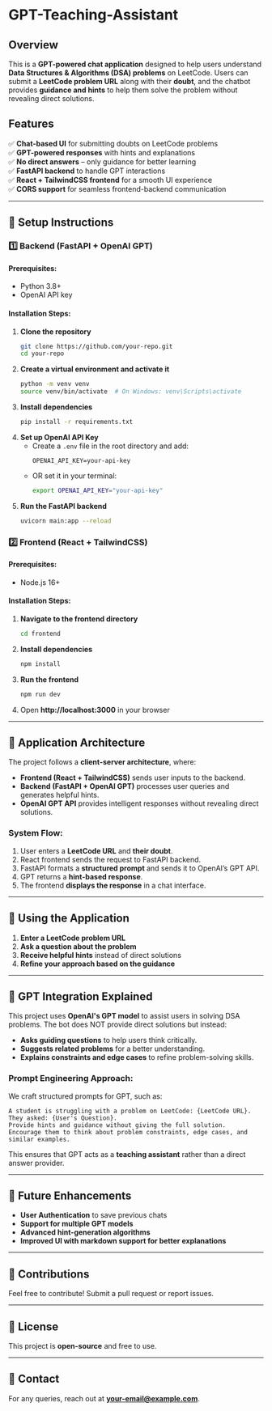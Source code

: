 # GPT-Teaching-Assistant

## Overview
This is a **GPT-powered chat application** designed to help users understand **Data Structures & Algorithms (DSA) problems** on LeetCode. Users can submit a **LeetCode problem URL** along with their **doubt**, and the chatbot provides **guidance and hints** to help them solve the problem without revealing direct solutions.

## Features
✅ **Chat-based UI** for submitting doubts on LeetCode problems  
✅ **GPT-powered responses** with hints and explanations  
✅ **No direct answers** – only guidance for better learning  
✅ **FastAPI backend** to handle GPT interactions  
✅ **React + TailwindCSS frontend** for a smooth UI experience  
✅ **CORS support** for seamless frontend-backend communication  

---

## 📌 Setup Instructions

### **1️⃣ Backend (FastAPI + OpenAI GPT)**
#### **Prerequisites:**
- Python 3.8+
- OpenAI API key

#### **Installation Steps:**
1. **Clone the repository**
   ```bash
   git clone https://github.com/your-repo.git
   cd your-repo
   ```
2. **Create a virtual environment and activate it**
   ```bash
   python -m venv venv
   source venv/bin/activate  # On Windows: venv\Scripts\activate
   ```
3. **Install dependencies**
   ```bash
   pip install -r requirements.txt
   ```
4. **Set up OpenAI API Key**
   - Create a `.env` file in the root directory and add:
     ```
     OPENAI_API_KEY=your-api-key
     ```
   - OR set it in your terminal:
     ```bash
     export OPENAI_API_KEY="your-api-key"
     ```
5. **Run the FastAPI backend**
   ```bash
   uvicorn main:app --reload
   ```

### **2️⃣ Frontend (React + TailwindCSS)**
#### **Prerequisites:**
- Node.js 16+

#### **Installation Steps:**
1. **Navigate to the frontend directory**
   ```bash
   cd frontend
   ```
2. **Install dependencies**
   ```bash
   npm install
   ```
3. **Run the frontend**
   ```bash
   npm run dev
   ```
4. Open **http://localhost:3000** in your browser

---

## 📌 Application Architecture

The project follows a **client-server architecture**, where:
- **Frontend (React + TailwindCSS)** sends user inputs to the backend.
- **Backend (FastAPI + OpenAI GPT)** processes user queries and generates helpful hints.
- **OpenAI GPT API** provides intelligent responses without revealing direct solutions.

### **System Flow:**
1. User enters a **LeetCode URL** and **their doubt**.
2. React frontend sends the request to FastAPI backend.
3. FastAPI formats a **structured prompt** and sends it to OpenAI’s GPT API.
4. GPT returns a **hint-based response**.
5. The frontend **displays the response** in a chat interface.

---

## 📌 Using the Application
1. **Enter a LeetCode problem URL**
2. **Ask a question about the problem**
3. **Receive helpful hints** instead of direct solutions
4. **Refine your approach based on the guidance**

---

## 📌 GPT Integration Explained

This project uses **OpenAI's GPT model** to assist users in solving DSA problems. The bot does NOT provide direct solutions but instead:
- **Asks guiding questions** to help users think critically.
- **Suggests related problems** for a better understanding.
- **Explains constraints and edge cases** to refine problem-solving skills.

### **Prompt Engineering Approach:**
We craft structured prompts for GPT, such as:
```
A student is struggling with a problem on LeetCode: {LeetCode URL}.
They asked: {User's Question}.
Provide hints and guidance without giving the full solution.
Encourage them to think about problem constraints, edge cases, and similar examples.
```
This ensures that GPT acts as a **teaching assistant** rather than a direct answer provider.

---

## 🚀 Future Enhancements
- **User Authentication** to save previous chats
- **Support for multiple GPT models**
- **Advanced hint-generation algorithms**
- **Improved UI with markdown support for better explanations**

---

## 📌 Contributions
Feel free to contribute! Submit a pull request or report issues.

---

## 📌 License
This project is **open-source** and free to use.

---

## 📌 Contact
For any queries, reach out at **your-email@example.com**.

